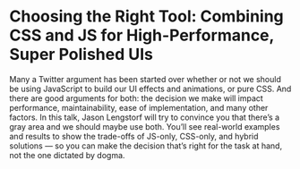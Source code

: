 # Choosing the Right Tool: Combining CSS and JS for High-Performance, Super Polished UIs

Many a Twitter argument has been started over whether or not we should be using JavaScript to build our UI effects and animations, or pure CSS. And there are good arguments for both: the decision we make will impact performance, maintainability, ease of implementation, and many other factors. In this talk, Jason Lengstorf will try to convince you that there’s a gray area and we should maybe use both. You’ll see real-world examples and results to show the trade-offs of JS-only, CSS-only, and hybrid solutions — so you can make the decision that’s right for the task at hand, not the one dictated by dogma.
